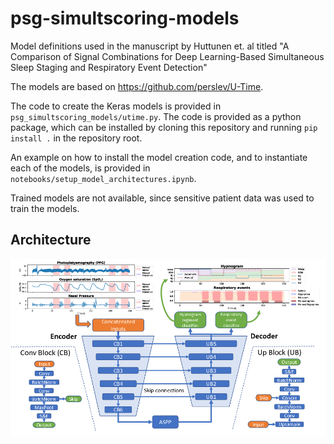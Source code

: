 # psg-simultscoring-models

Model definitions used in the manuscript by Huttunen et. al titled "A Comparison of Signal Combinations for Deep Learning-Based Simultaneous Sleep Staging and Respiratory Event Detection"

The models are based on https://github.com/perslev/U-Time.

The code to create the Keras models is provided in `psg_simultscoring_models/utime.py`. The code is provided as a python package, which can be installed by cloning this repository and running `pip install .` in the repository root.

An example on how to install the model creation code, and to instantiate each of the models, is provided in `notebooks/setup_model_architectures.ipynb`.

Trained models are not available, since sensitive patient data was used to train the models.

## Architecture

![architecture](https://github.com/rikuhuttunen/psg-simultscoring-models/blob/b53c8636685348f67bd87b0688a23961ed753ebb/img/paper2_arch_v6.png?raw=true)
